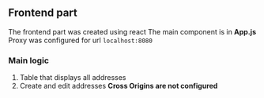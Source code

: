 ## Frontend part
The frontend part was created using react
The main component is in **App.js**
Proxy was configured for url `localhost:8080`
### Main logic
1. Table that displays all addresses
2. Create and edit addresses
**Cross Origins are not configured**
